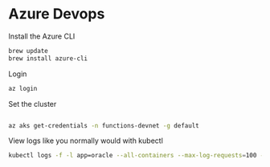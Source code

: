 # Azure Devops

Install the Azure CLI

```bash
brew update
brew install azure-cli
```

Login

```bash
az login
```

Set the cluster

```bash

az aks get-credentials -n functions-devnet -g default
```

View logs like you normally would with kubectl

```bash
kubectl logs -f -l app=oracle --all-containers --max-log-requests=100 --prefix=true
```

